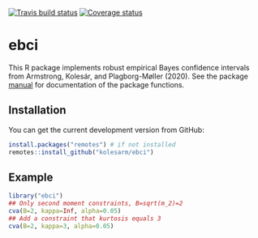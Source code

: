[![Travis build status](https://travis-ci.org/kolesarm/ebci.svg?branch=master)](https://travis-ci.org/kolesarm/ebci) [![Coverage status](https://codecov.io/gh/kolesarm/ebci/branch/master/graph/badge.svg)](https://codecov.io/github/kolesarm/ebci?branch=master)

# ebci

This R package implements robust empirical Bayes confidence intervals from
Armstrong, Kolesár, and Plagborg-Møller (2020). See the package
[manual](doc/manual.pdf) for documentation of the package functions.

## Installation

You can get the current development version from GitHub:

``` r
install.packages("remotes") # if not installed
remotes::install_github("kolesarm/ebci")
```

## Example

``` r
library("ebci")
## Only second moment constraints, B=sqrt(m_2)=2
cva(B=2, kappa=Inf, alpha=0.05)
## Add a constraint that kurtosis equals 3
cva(B=2, kappa=3, alpha=0.05)
```
